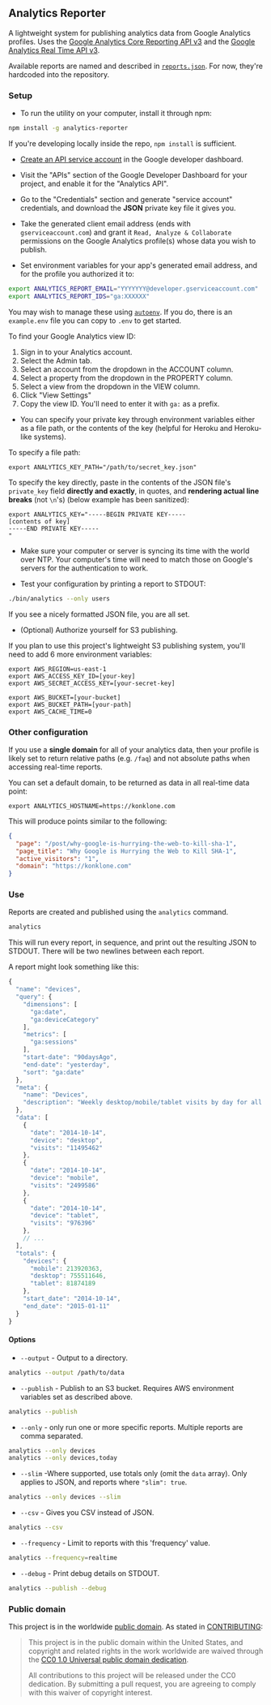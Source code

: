 ## Analytics Reporter

A lightweight system for publishing analytics data from Google Analytics profiles. Uses the [Google Analytics Core Reporting API v3](https://developers.google.com/analytics/devguides/reporting/core/v3/) and the [Google Analytics Real Time API v3](https://developers.google.com/analytics/devguides/reporting/realtime/v3/).

Available reports are named and described in [`reports.json`](reports/reports.json). For now, they're hardcoded into the repository.

### Setup

* To run the utility on your computer, install it through npm:

```bash
npm install -g analytics-reporter
```

If you're developing locally inside the repo, `npm install` is sufficient.

* [Create an API service account](https://developers.google.com/accounts/docs/OAuth2ServiceAccount) in the Google developer dashboard.

* Visit the "APIs" section of the Google Developer Dashboard for your project, and enable it for the "Analytics API".

* Go to the "Credentials" section and generate "service account" credentials, and download the **JSON** private key file it gives you.

* Take the generated client email address (ends with `gserviceaccount.com`) and grant it `Read, Analyze & Collaborate` permissions on the Google Analytics profile(s) whose data you wish to publish.

* Set environment variables for your app's generated email address, and for the profile you authorized it to:

```bash
export ANALYTICS_REPORT_EMAIL="YYYYYYY@developer.gserviceaccount.com"
export ANALYTICS_REPORT_IDS="ga:XXXXXX"
```

You may wish to manage these using [`autoenv`](https://github.com/kennethreitz/autoenv). If you do, there is an `example.env` file you can copy to `.env` to get started.

To find your Google Analytics view ID:

  1. Sign in to your Analytics account.
  1. Select the Admin tab.
  1. Select an account from the dropdown in the ACCOUNT column.
  1. Select a property from the dropdown in the PROPERTY column.
  1. Select a view from the dropdown in the VIEW column.
  1. Click "View Settings"
  1. Copy the view ID.  You'll need to enter it with `ga:` as a prefix.

* You can specify your private key through environment variables either as a file path, or the contents of the key (helpful for Heroku and Heroku-like systems).

To specify a file path:

```
export ANALYTICS_KEY_PATH="/path/to/secret_key.json"
```

To specify the key directly, paste in the contents of the JSON file's `private_key` field **directly and exactly**, in quotes, and **rendering actual line breaks** (not `\n`'s) (below example has been sanitized):

```
export ANALYTICS_KEY="-----BEGIN PRIVATE KEY-----
[contents of key]
-----END PRIVATE KEY-----
"
```

* Make sure your computer or server is syncing its time with the world over NTP. Your computer's time will need to match those on Google's servers for the authentication to work.

* Test your configuration by printing a report to STDOUT:

```bash
./bin/analytics --only users
```

If you see a nicely formatted JSON file, you are all set.

* (Optional) Authorize yourself for S3 publishing.

If you plan to use this project's lightweight S3 publishing system, you'll need to add 6 more environment variables:

```
export AWS_REGION=us-east-1
export AWS_ACCESS_KEY_ID=[your-key]
export AWS_SECRET_ACCESS_KEY=[your-secret-key]

export AWS_BUCKET=[your-bucket]
export AWS_BUCKET_PATH=[your-path]
export AWS_CACHE_TIME=0
```

### Other configuration

If you use a **single domain** for all of your analytics data, then your profile is likely set to return relative paths (e.g. `/faq`) and not absolute paths when accessing real-time reports.

You can set a default domain, to be returned as data in all real-time data point:

```
export ANALYTICS_HOSTNAME=https://konklone.com
```

This will produce points similar to the following:

```json
{
  "page": "/post/why-google-is-hurrying-the-web-to-kill-sha-1",
  "page_title": "Why Google is Hurrying the Web to Kill SHA-1",
  "active_visitors": "1",
  "domain": "https://konklone.com"
}
```

### Use

Reports are created and published using the `analytics` command.

```bash
analytics
```

This will run every report, in sequence, and print out the resulting JSON to STDOUT. There will be two newlines between each report.

A report might look something like this:

```javascript
{
  "name": "devices",
  "query": {
    "dimensions": [
      "ga:date",
      "ga:deviceCategory"
    ],
    "metrics": [
      "ga:sessions"
    ],
    "start-date": "90daysAgo",
    "end-date": "yesterday",
    "sort": "ga:date"
  },
  "meta": {
    "name": "Devices",
    "description": "Weekly desktop/mobile/tablet visits by day for all sites."
  },
  "data": [
    {
      "date": "2014-10-14",
      "device": "desktop",
      "visits": "11495462"
    },
    {
      "date": "2014-10-14",
      "device": "mobile",
      "visits": "2499586"
    },
    {
      "date": "2014-10-14",
      "device": "tablet",
      "visits": "976396"
    },
    // ...
  ],
  "totals": {
    "devices": {
      "mobile": 213920363,
      "desktop": 755511646,
      "tablet": 81874189
    },
    "start_date": "2014-10-14",
    "end_date": "2015-01-11"
  }
}
```

#### Options

* `--output` - Output to a directory.

```bash
analytics --output /path/to/data
```

* `--publish` - Publish to an S3 bucket. Requires AWS environment variables set as described above.

```bash
analytics --publish
```

* `--only` - only run one or more specific reports. Multiple reports are comma separated.

```bash
analytics --only devices
analytics --only devices,today
```

* `--slim` -Where supported, use totals only (omit the `data` array). Only applies to JSON, and reports where `"slim": true`.

```bash
analytics --only devices --slim
```

* `--csv` - Gives you CSV instead of JSON.

```bash
analytics --csv
```

* `--frequency` - Limit to reports with this 'frequency' value.

```bash
analytics --frequency=realtime
```

* `--debug` - Print debug details on STDOUT.

```bash
analytics --publish --debug
```

### Public domain

This project is in the worldwide [public domain](LICENSE.md). As stated in [CONTRIBUTING](CONTRIBUTING.md):

> This project is in the public domain within the United States, and copyright and related rights in the work worldwide are waived through the [CC0 1.0 Universal public domain dedication](https://creativecommons.org/publicdomain/zero/1.0/).
>
> All contributions to this project will be released under the CC0 dedication. By submitting a pull request, you are agreeing to comply with this waiver of copyright interest.
